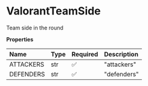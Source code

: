 # ValorantTeamSide

Team side in the round

**Properties**

| Name      | Type | Required | Description |
| :-------- | :--- | :------- | :---------- |
| ATTACKERS | str  | ✅       | "attackers" |
| DEFENDERS | str  | ✅       | "defenders" |

<!-- This file was generated by liblab | https://liblab.com/ -->
